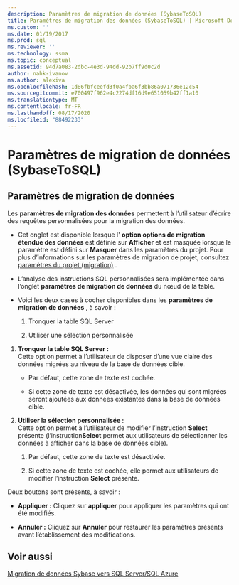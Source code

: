 ```yaml
---
description: Paramètres de migration de données (SybaseToSQL)
title: Paramètres de migration des données (SybaseToSQL) | Microsoft Docs
ms.custom: ''
ms.date: 01/19/2017
ms.prod: sql
ms.reviewer: ''
ms.technology: ssma
ms.topic: conceptual
ms.assetid: 94d7a083-2dbc-4e3d-94dd-92b7ff9d0c2d
author: nahk-ivanov
ms.author: alexiva
ms.openlocfilehash: 1d86fbfceefd3f0a4fba6f3bb86a071736e12c54
ms.sourcegitcommit: e700497f962e4c2274df16d9e651059b42ff1a10
ms.translationtype: MT
ms.contentlocale: fr-FR
ms.lasthandoff: 08/17/2020
ms.locfileid: "88492233"
---
```

# <a name="data-migration-settings-sybasetosql"></a>Paramètres de migration de données (SybaseToSQL)
  
## <a name="data-migration-settings"></a>Paramètres de migration de données  
Les **paramètres de migration des données** permettent à l’utilisateur d’écrire des requêtes personnalisées pour la migration des données.  
  
-   Cet onglet est disponible lorsque l' **option options de migration étendue des données** est définie sur **Afficher** et est masquée lorsque le paramètre est défini sur **Masquer** dans les paramètres du projet. Pour plus d’informations sur les paramètres de migration de projet, consultez [paramètres du projet (migration)](https://msdn.microsoft.com/82f8857f-7ab1-4738-ab6e-b1e95ea94924) .  
  
-   L’analyse des instructions SQL personnalisées sera implémentée dans l’onglet **paramètres de migration de données** du nœud de la table.  
  
-   Voici les deux cases à cocher disponibles dans les **paramètres de migration de données** , à savoir :  
  
    1.  Tronquer la table SQL Server  
  
    2.  Utiliser une sélection personnalisée  
  
1.  **Tronquer la table SQL Server :**  
     Cette option permet à l’utilisateur de disposer d’une vue claire des données migrées au niveau de la base de données cible.  
  
    -   Par défaut, cette zone de texte est cochée.  
  
    -   Si cette zone de texte est désactivée, les données qui sont migrées seront ajoutées aux données existantes dans la base de données cible.  
  
2.  **Utiliser la sélection personnalisée :**  
     Cette option permet à l’utilisateur de modifier l’instruction **Select** présente (l’instruction**Select** permet aux utilisateurs de sélectionner les données à afficher dans la base de données cible).  
  
    1.  Par défaut, cette zone de texte est désactivée.  
  
    2.  Si cette zone de texte est cochée, elle permet aux utilisateurs de modifier l’instruction **Select** présente.  
  
Deux boutons sont présents, à savoir :  
  
-   **Appliquer :** Cliquez sur **appliquer** pour appliquer les paramètres qui ont été modifiés.  
  
-   **Annuler :** Cliquez sur **Annuler** pour restaurer les paramètres présents avant l’établissement des modifications.  
  
## <a name="see-also"></a>Voir aussi  
[Migration de données Sybase vers SQL Server/SQL Azure](https://msdn.microsoft.com/54a39f5e-9250-4387-a3ae-eae47c799811)  
  
